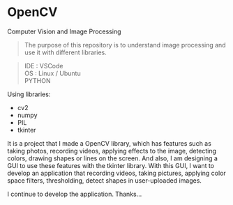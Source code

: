 # OpenCV
Computer Vision and Image Processing

> The purpose of this repository is to understand image processing and use it with different libraries.

> IDE : VSCode <br/>
> OS : Linux / Ubuntu <br/>
> PYTHON

Using libraries:
 - cv2
 - numpy
 - PIL
 - tkinter

It is a project that I made a OpenCV library, which has features such as taking photos, recording videos, applying effects to the image, detecting colors, drawing shapes or lines on the screen. And also, I am designing a GUI to use these features with the tkinter library. With this GUI, I want to develop an application that recording videos, taking pictures, applying color space filters, thresholding, detect shapes in user-uploaded images. </br>

I continue to develop the application. Thanks...

